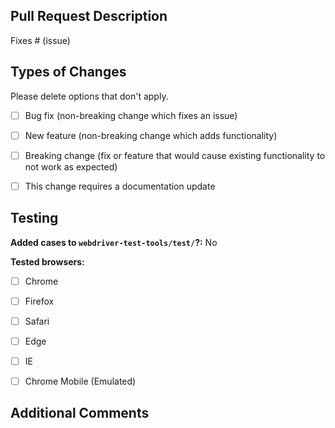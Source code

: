 ## Pull Request Description
<!-- Describe what this PR changes and the motivation for creating it -->

<!-- List any issue numbers that this addresses -->
Fixes # (issue)


## Types of Changes

Please delete options that don't apply.

* [ ] Bug fix (non-breaking change which fixes an issue)
* [ ] New feature (non-breaking change which adds functionality)
* [ ] Breaking change (fix or feature that would cause existing functionality to not work as expected)
* [ ] This change requires a documentation update


## Testing
<!-- Describe how changes were verified -->


<!-- Change to "Yes" if you added any test cases to framework unit tests -->
**Added cases to `webdriver-test-tools/test/`?:** No
<!-- List which browser drivers PR was tested with (if applicable) -->
**Tested browsers:** 
* [ ] Chrome
* [ ] Firefox
* [ ] Safari
* [ ] Edge
* [ ] IE
* [ ] Chrome Mobile (Emulated)


## Additional Comments
<!-- Add any additional comments here -->

